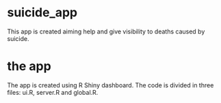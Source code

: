 # suicide_app
This app is created aiming help and give visibility to deaths caused by suicide.

# the app
The app is created using R Shiny dashboard. The code is divided in three files: ui.R, server.R and global.R.
